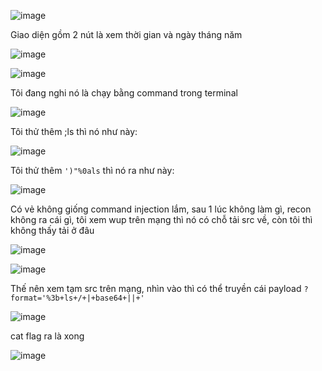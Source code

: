 ![image](https://github.com/user-attachments/assets/7c4dff30-ac03-4fb0-ba26-b13f4664f6f2)

Giao diện gồm 2 nút là xem thời gian và ngày tháng năm 

![image](https://github.com/user-attachments/assets/0ad6fe99-7de2-435f-a847-4ec2ae3891f1)

![image](https://github.com/user-attachments/assets/cf9c611a-71f1-414f-9ed1-cca0b351b03b)

Tôi đang nghi nó là chạy bằng command trong terminal

![image](https://github.com/user-attachments/assets/119d5264-ac7b-4bef-8514-31cdf4eb76e2)

Tôi thử thêm ;ls thì nó như này:

![image](https://github.com/user-attachments/assets/3780ddff-5d74-4fe5-bf5e-3058d1d0af21)

Tôi thử thêm `')"%0als` thì nó ra như này:

![image](https://github.com/user-attachments/assets/a0e7d1a1-79ae-4c10-8f02-c563e25913c5)

Có vẻ không giống command injection lắm, sau 1 lúc không làm gì, recon không ra cái gì, tôi xem wup trên mạng thì nó có chỗ tải src về, còn tôi thì không thấy tải ở đâu

![image](https://github.com/user-attachments/assets/d77239dd-ee64-4478-b3a7-a6f1644fcb0d)

![image](https://github.com/user-attachments/assets/44b10bf0-bb89-4c93-b708-8225d7bca217)

Thế nên xem tạm src trên mạng, nhìn vào thì có thể truyền cái payload `?format='%3b+ls+/+|+base64+||+'` 

![image](https://github.com/user-attachments/assets/3e3ee7ea-2887-41a6-9776-4c94c7bbb54c)

cat flag ra là xong

![image](https://github.com/user-attachments/assets/0d0a91c0-4077-447b-bdf5-4b11cf86300e)


